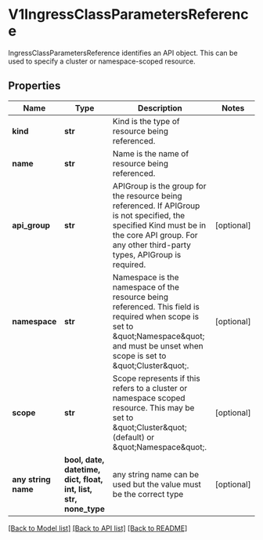 # V1IngressClassParametersReference

IngressClassParametersReference identifies an API object. This can be used to specify a cluster or namespace-scoped resource.

## Properties
Name | Type | Description | Notes
------------ | ------------- | ------------- | -------------
**kind** | **str** | Kind is the type of resource being referenced. | 
**name** | **str** | Name is the name of resource being referenced. | 
**api_group** | **str** | APIGroup is the group for the resource being referenced. If APIGroup is not specified, the specified Kind must be in the core API group. For any other third-party types, APIGroup is required. | [optional] 
**namespace** | **str** | Namespace is the namespace of the resource being referenced. This field is required when scope is set to \&quot;Namespace\&quot; and must be unset when scope is set to \&quot;Cluster\&quot;. | [optional] 
**scope** | **str** | Scope represents if this refers to a cluster or namespace scoped resource. This may be set to \&quot;Cluster\&quot; (default) or \&quot;Namespace\&quot;. | [optional] 
**any string name** | **bool, date, datetime, dict, float, int, list, str, none_type** | any string name can be used but the value must be the correct type | [optional]

[[Back to Model list]](../README.md#documentation-for-models) [[Back to API list]](../README.md#documentation-for-api-endpoints) [[Back to README]](../README.md)


